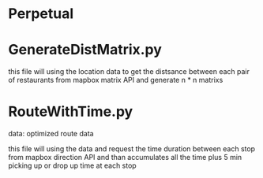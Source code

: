 # Perpetual

# GenerateDistMatrix.py 
  this file will using the location data to get the distsance between each pair of restaurants from mapbox matrix API and generate 
  n * n matrixs

# RouteWithTime.py
  data: optimized route data
  
  this file will using the data and request the time duration between each stop from mapbox direction API and than accumulates all 
  the time plus 5 min picking up or drop up time at each stop
